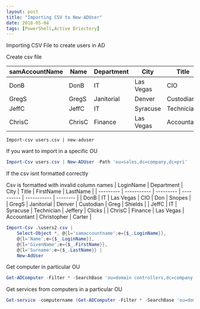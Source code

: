 ```yaml
---
layout: post
title: "Importing CSV to New-ADUser"
date: 2018-05-04
tags: [PowerShell,Active Driectory]
---
```


Importing CSV File to create users in AD

Create csv file

| samAccountName | Name   | Department | City      | Title      | GivenName   | SurName |
| -------------- | ------ | ---------- | --------- | ---------- | ----------- | ------- |
| DonB           | DonB   | IT         | Las Vegas | CIO        | Don         | Snopes  |
| GregS          | GregS  | Janitorial | Denver    | Custodian  | Greg        | Shields |
| JeffC          | JeffC  | IT         | Syracuse  | Technician | Jeffery     | Clicks  |
| ChrisC         | ChrisC | Finance    | Las Vegas | Accountant | Christopher | Carter  |

```powersehll
Import-csv users.csv | new-aduser
```

If you want to import in a specific OU

```powershell
Import-Csv users.csv | New-ADUser -Path 'ou=sales,dc=company,dc=pri'
```

If the csv isnt formatted correctly

Csv is formatted with invalid column names
| LoginName | Department  | City      | Title      | FirstName   | LastName |
| --------- | ----------- | --------- | ---------- | ----------- | -------- |
| DonB      | IT          | Las Vegas | CIO        | Don         | Snopes   |
| GregS     | Janitorial  | Denver    | Custodian  | Greg        | Shields  |
| JeffC     | IT          | Syracuse  | Technician | Jeffery     | Clicks   |
| ChrisC    | Finance     | Las Vegas | Accountant | Christopher | Carter   |

```powershell
Import-Csv .\users2.csv |
    Select-Object *, @{l='samaccountname';e={$_.LoginName}},
	@{l='Name';e={$_.LoginName}},
	@{l='GivenName';e={$_.FirstName}},
	@{l='Surname';e={$_.LastName}} |
    New-AdUser
```

Get computer in particular OU

```powershell
Get-ADComputer -Filter * -SearchBase 'ou=domain controllers,dc=company,dc=pri' | Select-Object -ExpandProperty name
```

Get services from computers in a particular OU

```powershell
Get-service -computername (Get-ADComputer -Filter * -SearchBase 'ou=domain controllers,dc=company,dc=pri' | Select-Object -ExpandProperty name)
```
